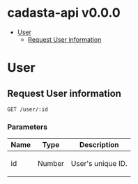 # cadasta-api v0.0.0



- [User](#user)
	- [Request User information](#request-user-information)
	


# User

## Request User information



	GET /user/:id


### Parameters

| Name    | Type      | Description                          |
|---------|-----------|--------------------------------------|
| id			| <p>Number</p> 			|  <p>User's unique ID.</p> 							|


